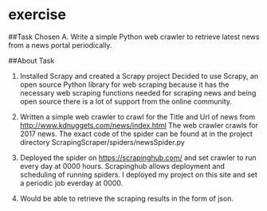 # exercise

##Task Chosen
A. Write a simple Python web crawler to retrieve latest news from a news portal periodically.

##About Task

1. Installed Scrapy and created a Scrapy project
Decided to use Scrapy, an open source Python library for web scraping because it has the necessary web scraping functions needed for scraping news and being open source there is a lot of support from the online community.

2. Written a simple web crawler to crawl for the Title and Url of news from http://www.kdnuggets.com/news/index.html
The web crawler crawls for 2017 news. The exact code of the spider can be found at in the project directory ScrapingScraper/spiders/newsSpider.py

3. Deployed the spider on https://scrapinghub.com/ and set crawler to run every day at 0000 hours.
Scrapinghub allows deployment and scheduling of running spiders. I deployed my project on this site and set a periodic job everday at 0000.

4. Would be able to retrieve the scraping results in the form of json.
